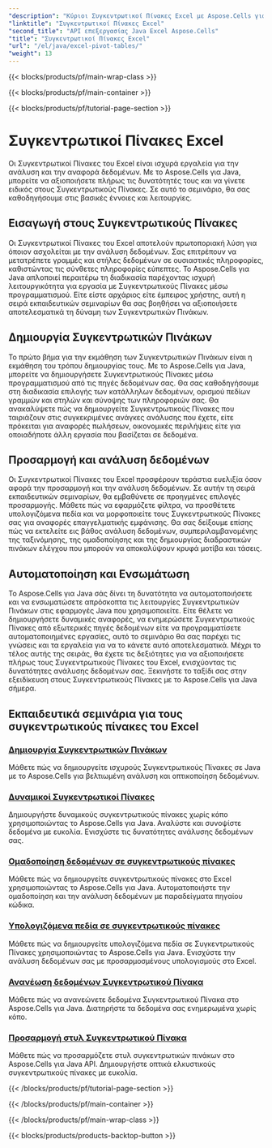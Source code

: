 ```yaml
---
"description": "Κύριοι Συγκεντρωτικοί Πίνακες Excel με Aspose.Cells για Java. Μάθετε πώς να δημιουργείτε, να προσαρμόζετε και να αναλύετε δεδομένα χωρίς κόπο."
"linktitle": "Συγκεντρωτικοί Πίνακες Excel"
"second_title": "API επεξεργασίας Java Excel Aspose.Cells"
"title": "Συγκεντρωτικοί Πίνακες Excel"
"url": "/el/java/excel-pivot-tables/"
"weight": 13
---
```


{{< blocks/products/pf/main-wrap-class >}}

{{< blocks/products/pf/main-container >}}

{{< blocks/products/pf/tutorial-page-section >}}

# Συγκεντρωτικοί Πίνακες Excel

Οι Συγκεντρωτικοί Πίνακες του Excel είναι ισχυρά εργαλεία για την ανάλυση και την αναφορά δεδομένων. Με το Aspose.Cells για Java, μπορείτε να αξιοποιήσετε πλήρως τις δυνατότητές τους και να γίνετε ειδικός στους Συγκεντρωτικούς Πίνακες. Σε αυτό το σεμινάριο, θα σας καθοδηγήσουμε στις βασικές έννοιες και λειτουργίες.

## Εισαγωγή στους Συγκεντρωτικούς Πίνακες
Οι Συγκεντρωτικοί Πίνακες του Excel αποτελούν πρωτοποριακή λύση για όποιον ασχολείται με την ανάλυση δεδομένων. Σας επιτρέπουν να μετατρέπετε γραμμές και στήλες δεδομένων σε ουσιαστικές πληροφορίες, καθιστώντας τις σύνθετες πληροφορίες εύπεπτες. Το Aspose.Cells για Java απλοποιεί περαιτέρω τη διαδικασία παρέχοντας ισχυρή λειτουργικότητα για εργασία με Συγκεντρωτικούς Πίνακες μέσω προγραμματισμού. Είτε είστε αρχάριος είτε έμπειρος χρήστης, αυτή η σειρά εκπαιδευτικών σεμιναρίων θα σας βοηθήσει να αξιοποιήσετε αποτελεσματικά τη δύναμη των Συγκεντρωτικών Πινάκων.

## Δημιουργία Συγκεντρωτικών Πινάκων
Το πρώτο βήμα για την εκμάθηση των Συγκεντρωτικών Πινάκων είναι η εκμάθηση του τρόπου δημιουργίας τους. Με το Aspose.Cells για Java, μπορείτε να δημιουργήσετε Συγκεντρωτικούς Πίνακες μέσω προγραμματισμού από τις πηγές δεδομένων σας. Θα σας καθοδηγήσουμε στη διαδικασία επιλογής των κατάλληλων δεδομένων, ορισμού πεδίων γραμμών και στηλών και σύνοψης των πληροφοριών σας. Θα ανακαλύψετε πώς να δημιουργείτε Συγκεντρωτικούς Πίνακες που ταιριάζουν στις συγκεκριμένες ανάγκες ανάλυσης που έχετε, είτε πρόκειται για αναφορές πωλήσεων, οικονομικές περιλήψεις είτε για οποιαδήποτε άλλη εργασία που βασίζεται σε δεδομένα.

## Προσαρμογή και ανάλυση δεδομένων
Οι Συγκεντρωτικοί Πίνακες του Excel προσφέρουν τεράστια ευελιξία όσον αφορά την προσαρμογή και την ανάλυση δεδομένων. Σε αυτήν τη σειρά εκπαιδευτικών σεμιναρίων, θα εμβαθύνετε σε προηγμένες επιλογές προσαρμογής. Μάθετε πώς να εφαρμόζετε φίλτρα, να προσθέτετε υπολογιζόμενα πεδία και να μορφοποιείτε τους Συγκεντρωτικούς Πίνακες σας για αναφορές επαγγελματικής εμφάνισης. Θα σας δείξουμε επίσης πώς να εκτελείτε εις βάθος ανάλυση δεδομένων, συμπεριλαμβανομένης της ταξινόμησης, της ομαδοποίησης και της δημιουργίας διαδραστικών πινάκων ελέγχου που μπορούν να αποκαλύψουν κρυφά μοτίβα και τάσεις.

## Αυτοματοποίηση και Ενσωμάτωση
Το Aspose.Cells για Java σάς δίνει τη δυνατότητα να αυτοματοποιήσετε και να ενσωματώσετε απρόσκοπτα τις λειτουργίες Συγκεντρωτικών Πινάκων στις εφαρμογές Java που χρησιμοποιείτε. Είτε θέλετε να δημιουργήσετε δυναμικές αναφορές, να ενημερώσετε Συγκεντρωτικούς Πίνακες από εξωτερικές πηγές δεδομένων είτε να προγραμματίσετε αυτοματοποιημένες εργασίες, αυτό το σεμινάριο θα σας παρέχει τις γνώσεις και τα εργαλεία για να το κάνετε αυτό αποτελεσματικά. Μέχρι το τέλος αυτής της σειράς, θα έχετε τις δεξιότητες για να αξιοποιήσετε πλήρως τους Συγκεντρωτικούς Πίνακες του Excel, ενισχύοντας τις δυνατότητες ανάλυσης δεδομένων σας. Ξεκινήστε το ταξίδι σας στην εξειδίκευση στους Συγκεντρωτικούς Πίνακες με το Aspose.Cells για Java σήμερα.

## Εκπαιδευτικά σεμινάρια για τους συγκεντρωτικούς πίνακες του Excel
### [Δημιουργία Συγκεντρωτικών Πινάκων](./creating-pivot-tables/)
Μάθετε πώς να δημιουργείτε ισχυρούς Συγκεντρωτικούς Πίνακες σε Java με το Aspose.Cells για βελτιωμένη ανάλυση και οπτικοποίηση δεδομένων.
### [Δυναμικοί Συγκεντρωτικοί Πίνακες](./dynamic-pivot-tables/)
Δημιουργήστε δυναμικούς συγκεντρωτικούς πίνακες χωρίς κόπο χρησιμοποιώντας το Aspose.Cells για Java. Αναλύστε και συνοψίστε δεδομένα με ευκολία. Ενισχύστε τις δυνατότητες ανάλυσης δεδομένων σας.
### [Ομαδοποίηση δεδομένων σε συγκεντρωτικούς πίνακες](./grouping-data-in-pivot-tables/)
Μάθετε πώς να δημιουργείτε συγκεντρωτικούς πίνακες στο Excel χρησιμοποιώντας το Aspose.Cells για Java. Αυτοματοποιήστε την ομαδοποίηση και την ανάλυση δεδομένων με παραδείγματα πηγαίου κώδικα.
### [Υπολογιζόμενα πεδία σε συγκεντρωτικούς πίνακες](./calculated-fields-in-pivot-tables/)
Μάθετε πώς να δημιουργείτε υπολογιζόμενα πεδία σε Συγκεντρωτικούς Πίνακες χρησιμοποιώντας το Aspose.Cells για Java. Ενισχύστε την ανάλυση δεδομένων σας με προσαρμοσμένους υπολογισμούς στο Excel.
### [Ανανέωση δεδομένων Συγκεντρωτικού Πίνακα](./refreshing-pivot-table-data/)
Μάθετε πώς να ανανεώνετε δεδομένα Συγκεντρωτικού Πίνακα στο Aspose.Cells για Java. Διατηρήστε τα δεδομένα σας ενημερωμένα χωρίς κόπο.
### [Προσαρμογή στυλ Συγκεντρωτικού Πίνακα](./customizing-pivot-table-styles/)
Μάθετε πώς να προσαρμόζετε στυλ συγκεντρωτικών πινάκων στο Aspose.Cells για Java API. Δημιουργήστε οπτικά ελκυστικούς συγκεντρωτικούς πίνακες με ευκολία.

{{< /blocks/products/pf/tutorial-page-section >}}

{{< /blocks/products/pf/main-container >}}

{{< /blocks/products/pf/main-wrap-class >}}

{{< blocks/products/products-backtop-button >}}